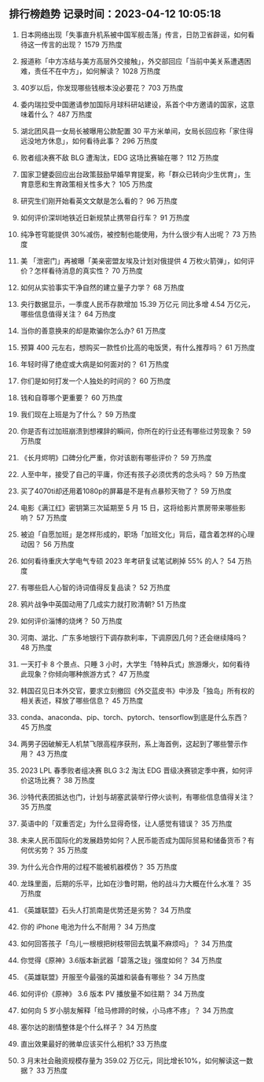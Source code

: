 
## 排行榜趋势 记录时间：2023-04-12 10:05:18
  
  1. 日本网络出现「失事直升机系被中国军舰击落」传言，日防卫省辟谣，如何看待这一传言的出现？ 1579 万热度
    
  2. 报道称「中方冻结与美方高层外交接触」，外交部回应「当前中美关系遭遇困难，责任不在中方」，如何解读？ 1028 万热度
    
  3. 40岁以后，你发现哪些钱根本没必要花？ 703 万热度
    
  4. 委内瑞拉受中国邀请参加国际月球科研站建设，系首个中方邀请的国家，这意味着什么？ 487 万热度
    
  5. 湖北团风县一女局长被曝用公款配置 30 平方米单间，女局长回应称「家住得远没地方休息」，如何看待此事？ 296 万热度
    
  6. 败者组决赛不敌 BLG 遭淘汰，EDG 这场比赛输在哪？ 112 万热度
    
  7. 国家卫健委回应出台政策鼓励早婚早育提案，称「群众已转向少生优育」，生育意愿和生育政策相关性多大？ 105 万热度
    
  8. 研究生们刚开始看英文文献是怎么看的？ 96 万热度
    
  9. 如何评价深圳地铁近日新规禁止携带自行车？ 91 万热度
    
  10. 纯净苍穹能提供 30%减伤，被控制也能使用，为什么很少有人出呢？ 73 万热度
    
  11. 美 「泄密门」再被曝「美亲密盟友埃及计划对俄提供 4 万枚火箭弹」，如何评价？怎样看待消息的真实性？ 70 万热度
    
  12. 如何从实验事实干净自然的建立量子力学？ 68 万热度
    
  13. 央行数据显示，一季度人民币存款增加 15.39 万亿元 同比多增 4.54 万亿元，哪些信息值得关注？ 64 万热度
    
  14. 当你的善意换来的却是欺骗你怎么办? 61 万热度
    
  15. 预算 400 元左右，想购买一款性价比高的电饭煲，有什么推荐吗？ 61 万热度
    
  16. 年轻时得了绝症或大病是如何面对的？ 61 万热度
    
  17. 你们是如何打发一个人独处的时间的？ 60 万热度
    
  18. 钱和自尊哪个更重要？ 60 万热度
    
  19. 我们现在上班是为了什么？ 59 万热度
    
  20. 你是否有过加班崩溃到想裸辞的瞬间，你所在的行业还有哪些过劳现象？ 59 万热度
    
  21. 《长月烬明》口碑分化严重，你对该剧有哪些评价？ 59 万热度
    
  22. 人至中年，接受了自己的平庸，你还有孩子必须优秀的念头吗？ 59 万热度
    
  23. 买了4070ti却还用着1080p的屏幕是不是有点暴殄天物了？ 59 万热度
    
  24. 电影《满江红》密钥第三次延期至 5 月 15 日，这将给影片票房带来哪些影响？ 57 万热度
    
  25. 被迫「自愿加班」是怎样形成的，职场「加班文化」背后，蕴含着怎样的心理动因？ 56 万热度
    
  26. 如何看待重庆大学电气专硕 2023 年考研复试笔试刷掉 55% 的人？ 54 万热度
    
  27. 有哪些启人心智的诗词值得反复品读？ 52 万热度
    
  28. 鸦片战争中英国动用了几成实力就打败清朝? 51 万热度
    
  29. 如何评价淄博的烧烤？ 50 万热度
    
  30. 河南、湖北、广东多地银行下调存款利率，下调原因几何？还会继续降吗？ 48 万热度
    
  31. 一天打卡 8 个景点、只睡 3 小时，大学生「特种兵式」旅游爆火，如何看待此现象？你倾向哪种旅游方式？ 47 万热度
    
  32. 韩国召见日本外交官，要求立刻撤回《外交蓝皮书》中涉及「独岛」所有权的相关表述，释放了哪些信息？ 45 万热度
    
  33. conda、anaconda、pip、torch、pytorch、tensorflow到底是什么东西？ 45 万热度
    
  34. 两男子因破解无人机禁飞限高程序获刑，系上海首例，这起到了哪些警示作用？ 43 万热度
    
  35. 2023 LPL 春季败者组决赛 BLG 3:2 淘汰 EDG 晋级决赛锁定季中赛，如何评价这场比赛？ 38 万热度
    
  36. 沙特代表团抵达也门，计划与胡塞武装举行停火谈判，有哪些信息值得关注？ 35 万热度
    
  37. 英语中的「双重否定」为什么显得奇怪，让人感觉有错误？ 35 万热度
    
  38. 未来人民币国际化的发展趋势如何？人民币能否成为国际贸易和储备货币？有何优劣势？ 35 万热度
    
  39. 为什么光合作用的过程不能被机器模仿？ 35 万热度
    
  40. 龙珠里面，后期的乐平，比如在沙鲁时期，他的战斗力大概在什么水准？ 35 万热度
    
  41. 《英雄联盟》石头人打凯南是优势还是劣势？ 34 万热度
    
  42. 你的 iPhone 电池为什么不耐用？ 34 万热度
    
  43. 如何回答孩子「鸟儿一根根把树枝带回去筑巢不麻烦吗」？ 34 万热度
    
  44. 你觉得《原神》3.6版本新武器「碧落之珑」强度如何？ 34 万热度
    
  45. 《英雄联盟》开服至今最强的英雄和装备有哪些？ 34 万热度
    
  46. 如何评价《原神》 3.6 版本 PV 播放量不如往期？ 34 万热度
    
  47. 如何向 5 岁小朋友解释「给马修蹄的时候，小马疼不疼」？ 34 万热度
    
  48. 塞尔达的剧情整体是个什么样子？ 34 万热度
    
  49. 直出效果最好的微单应该买什么相机? 33 万热度
    
  50. 3 月末社会融资规模存量为 359.02 万亿元，同比增长10%，如何解读这一数据？ 33 万热度
    